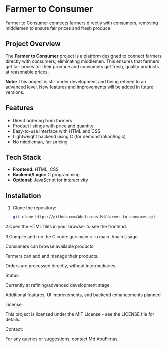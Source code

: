 # Farmer to Consumer
Farmer to Consumer connects farmers directly with consumers, removing middlemen to ensure fair prices and fresh produce

## Project Overview
The **Farmer to Consumer** project is a platform designed to connect farmers directly with consumers, eliminating middlemen. This ensures that farmers get fair prices for their produce and consumers get fresh, quality products at reasonable prices.

**Note:** This project is still under development and being refined to an advanced level. New features and improvements will be added in future versions.

## Features
- Direct ordering from farmers
- Product listings with price and quantity
- Easy-to-use interface with HTML and CSS
- Lightweight backend using C (for demonstration/logic)
- No middleman, fair pricing

## Tech Stack
- **Frontend:** HTML, CSS
- **Backend/Logic:** C programming
- **Optional:** JavaScript for interactivity

## Installation
1. Clone the repository:
   ```bash
   git clone https://github.com/Abufirnas-Md/farmer-to-consumer.git
   
2.Open the HTML files in your browser to see the frontend.

3.Compile and run the C code:
gcc main.c -o main
./main
Usage

Consumers can browse available products.

Farmers can add and manage their products.

Orders are processed directly, without intermediaries.

Status:

Currently at refining/advanced development stage

Additional features, UI improvements, and backend enhancements planned

License:

This project is licensed under the MIT License - see the LICENSE
 file for details.

Contact:

For any queries or suggestions, contact Md AbuFirnas.



